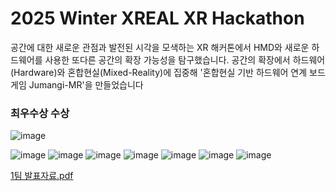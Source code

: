 # 2025 Winter XREAL XR Hackathon
공간에 대한 새로운 관점과 발전된 시각을 모색하는 XR 해커톤에서 
HMD와 새로운 하드웨어를 사용한 또다른 공간의 확장 가능성을 탐구했습니다.
공간의 확장에서 하드웨어(Hardware)와 혼합현실(Mixed-Reality)에 집중해
'혼합현실 기반 하드웨어 연계 보드게임 Jumangi-MR'을 만들었습니다

### 최우수상 수상
![image](https://github.com/user-attachments/assets/0ed16ff4-2395-481c-a86d-92b88eb27dc9)

![image](https://github.com/user-attachments/assets/513eef4b-c18c-4c45-98f6-432b7530bbac)
![image](https://github.com/user-attachments/assets/be7302a0-e0a5-4151-a2cc-02c04bfcc076)
![image](https://github.com/user-attachments/assets/9894e3aa-145c-4410-8edb-26db12a55379)
![image](https://github.com/user-attachments/assets/3d84aefd-2a48-4d4c-b916-a59ca210f6c7)
![image](https://github.com/user-attachments/assets/017e4afb-d80c-40f6-b3f0-a4a098f708df)
![image](https://github.com/user-attachments/assets/5db96d6e-b67b-4cd6-aec8-35a1f229c205)
![image](https://github.com/user-attachments/assets/ded50da5-63e2-4412-a35e-aed967dd70cd)



[1팀 발표자료.pdf](https://github.com/user-attachments/files/18385258/1.pdf)
